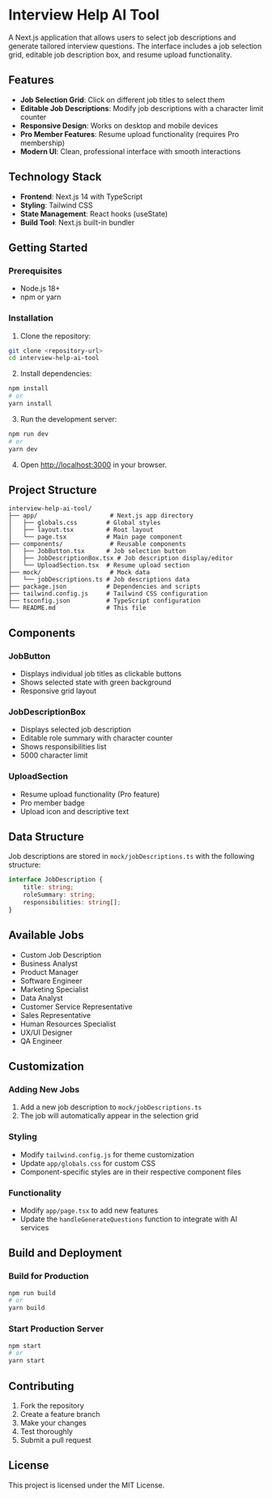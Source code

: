 # Interview Help AI Tool

A Next.js application that allows users to select job descriptions and generate tailored interview questions. The interface includes a job selection grid, editable job description box, and resume upload functionality.

## Features

-   **Job Selection Grid**: Click on different job titles to select them
-   **Editable Job Descriptions**: Modify job descriptions with a character limit counter
-   **Responsive Design**: Works on desktop and mobile devices
-   **Pro Member Features**: Resume upload functionality (requires Pro membership)
-   **Modern UI**: Clean, professional interface with smooth interactions

## Technology Stack

-   **Frontend**: Next.js 14 with TypeScript
-   **Styling**: Tailwind CSS
-   **State Management**: React hooks (useState)
-   **Build Tool**: Next.js built-in bundler

## Getting Started

### Prerequisites

-   Node.js 18+
-   npm or yarn

### Installation

1. Clone the repository:

```bash
git clone <repository-url>
cd interview-help-ai-tool
```

2. Install dependencies:

```bash
npm install
# or
yarn install
```

3. Run the development server:

```bash
npm run dev
# or
yarn dev
```

4. Open [http://localhost:3000](http://localhost:3000) in your browser.

## Project Structure

```
interview-help-ai-tool/
├── app/                    # Next.js app directory
│   ├── globals.css        # Global styles
│   ├── layout.tsx         # Root layout
│   └── page.tsx           # Main page component
├── components/             # Reusable components
│   ├── JobButton.tsx      # Job selection button
│   ├── JobDescriptionBox.tsx # Job description display/editor
│   └── UploadSection.tsx  # Resume upload section
├── mock/                   # Mock data
│   └── jobDescriptions.ts # Job descriptions data
├── package.json           # Dependencies and scripts
├── tailwind.config.js     # Tailwind CSS configuration
├── tsconfig.json          # TypeScript configuration
└── README.md              # This file
```

## Components

### JobButton

-   Displays individual job titles as clickable buttons
-   Shows selected state with green background
-   Responsive grid layout

### JobDescriptionBox

-   Displays selected job description
-   Editable role summary with character counter
-   Shows responsibilities list
-   5000 character limit

### UploadSection

-   Resume upload functionality (Pro feature)
-   Pro member badge
-   Upload icon and descriptive text

## Data Structure

Job descriptions are stored in `mock/jobDescriptions.ts` with the following structure:

```typescript
interface JobDescription {
    title: string;
    roleSummary: string;
    responsibilities: string[];
}
```

## Available Jobs

-   Custom Job Description
-   Business Analyst
-   Product Manager
-   Software Engineer
-   Marketing Specialist
-   Data Analyst
-   Customer Service Representative
-   Sales Representative
-   Human Resources Specialist
-   UX/UI Designer
-   QA Engineer

## Customization

### Adding New Jobs

1. Add a new job description to `mock/jobDescriptions.ts`
2. The job will automatically appear in the selection grid

### Styling

-   Modify `tailwind.config.js` for theme customization
-   Update `app/globals.css` for custom CSS
-   Component-specific styles are in their respective component files

### Functionality

-   Modify `app/page.tsx` to add new features
-   Update the `handleGenerateQuestions` function to integrate with AI services

## Build and Deployment

### Build for Production

```bash
npm run build
# or
yarn build
```

### Start Production Server

```bash
npm start
# or
yarn start
```

## Contributing

1. Fork the repository
2. Create a feature branch
3. Make your changes
4. Test thoroughly
5. Submit a pull request

## License

This project is licensed under the MIT License.
